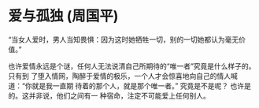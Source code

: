 # 爱与孤独 (周国平)

“当女人爱时，男人当知畏惧：因为这时她牺牲一切，别的一切她都认为毫无价值。”

也许爱情永远是个谜，任何人无法说清自己所期待的“唯一者”究竟是什么样子的。只有到
了堕入情网，陶醉于爱情的极乐，一个人才会惊喜地向自己的情人喊道：“你就是我一直期
待着的那个人，就是那个唯一者。” 究竟是不是呢？ 也许是的。这并非说，他们之间有一
种宿命，注定不可能爱上任何别人。
